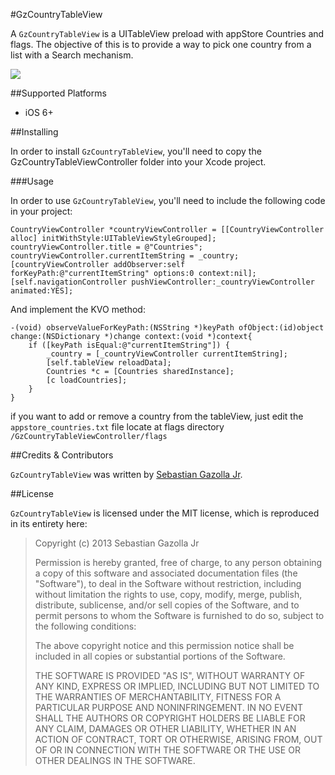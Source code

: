 #GzCountryTableView

A `GzCountryTableView` is a UITableView preload with appStore Countries and flags. The objective of this is to provide a way to pick one country from a list with a Search mechanism.

![](https://github.com/gazolla/GzCountryTableView/raw/master/screenshot.png)


##Supported Platforms

- iOS 6+

##Installing

In order to install `GzCountryTableView`, you'll need to copy the GzCountryTableViewController folder into your Xcode project. 

###Usage

In order to use `GzCountryTableView`, you'll need to include the following code in your project:

    CountryViewController *countryViewController = [[CountryViewController alloc] initWithStyle:UITableViewStyleGrouped];
  	countryViewController.title = @"Countries";
    countryViewController.currentItemString = _country;
    [countryViewController addObserver:self forKeyPath:@"currentItemString" options:0 context:nil];
    [self.navigationController pushViewController:_countryViewController animated:YES];
        
And implement the KVO method:

    -(void) observeValueForKeyPath:(NSString *)keyPath ofObject:(id)object change:(NSDictionary *)change context:(void *)context{
        if ([keyPath isEqual:@"currentItemString"]) {
            _country = [_countryViewController currentItemString];
            [self.tableView reloadData];
            Countries *c = [Countries sharedInstance];
            [c loadCountries];
        }
    }


if you want to add or remove a country from the tableView, just edit the `appstore_countries.txt` file locate at flags directory `/GzCountryTableViewController/flags`


 
##Credits & Contributors

`GzCountryTableView` was written by [Sebastian Gazolla Jr][1].

  [1]: http://gazapps.com

  
##License

`GzCountryTableView` is licensed under the MIT license, which is reproduced in its entirety here:


>Copyright (c) 2013 Sebastian Gazolla Jr
>
>Permission is hereby granted, free of charge, to any person obtaining a copy
>of this software and associated documentation files (the "Software"), to deal
>in the Software without restriction, including without limitation the rights
>to use, copy, modify, merge, publish, distribute, sublicense, and/or sell
>copies of the Software, and to permit persons to whom the Software is
>furnished to do so, subject to the following conditions:
>
>The above copyright notice and this permission notice shall be included in
>all copies or substantial portions of the Software.
>
>THE SOFTWARE IS PROVIDED "AS IS", WITHOUT WARRANTY OF ANY KIND, EXPRESS OR
>IMPLIED, INCLUDING BUT NOT LIMITED TO THE WARRANTIES OF MERCHANTABILITY,
>FITNESS FOR A PARTICULAR PURPOSE AND NONINFRINGEMENT. IN NO EVENT SHALL THE
>AUTHORS OR COPYRIGHT HOLDERS BE LIABLE FOR ANY CLAIM, DAMAGES OR OTHER
>LIABILITY, WHETHER IN AN ACTION OF CONTRACT, TORT OR OTHERWISE, ARISING FROM,
>OUT OF OR IN CONNECTION WITH THE SOFTWARE OR THE USE OR OTHER DEALINGS IN
>THE SOFTWARE.
